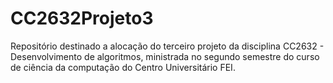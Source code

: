 # CC2632Projeto3
Repositório destinado a alocação do terceiro projeto da disciplina CC2632 - Desenvolvimento de algoritmos, ministrada no segundo semestre do curso de ciência da computação do Centro Universitário FEI.
